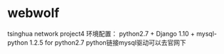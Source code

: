 # webwolf
tsinghua network project4
环境配置：
python2.7 + Django 1.10 + mysql-python 1.2.5 for python2.7
python链接mysql驱动可以去官网下
